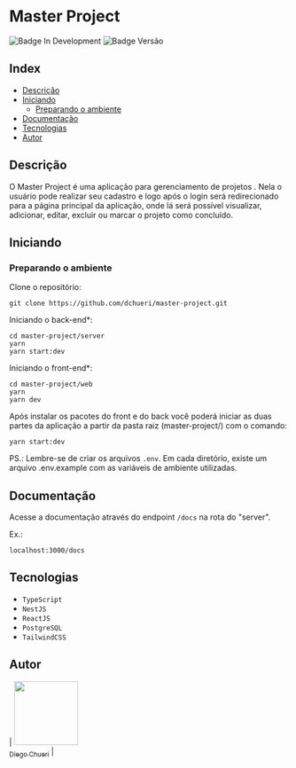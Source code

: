 
# Master Project
![Badge In Development](http://img.shields.io/static/v1?label=STATUS&message=IN%20DEVELOPMENT&color=blue&style=for-the-badge)  ![Badge Versão](https://img.shields.io/badge/VERSION-1.0.0-blue?style=for-the-badge)

## Index

* [Descrição](#descrição)
* [Iniciando](#iniciando)
	* [Preparando o ambiente](#preparando-o-ambiente)
* [Documentação](#documentação)
* [Tecnologias](#tecnologias)
* [Autor](#autor)

## Descrição

O Master Project é uma aplicação para gerenciamento de projetos . Nela o usuário pode realizar seu cadastro e logo após o login será redirecionado para a página principal da aplicação, onde lá será possível visualizar, adicionar, editar, excluir ou marcar o projeto como concluído.

## Iniciando

### Preparando o ambiente
Clone o repositório:

    git clone https://github.com/dchueri/master-project.git

Iniciando o back-end*:

    cd master-project/server
    yarn
    yarn start:dev

Iniciando o front-end*:

    cd master-project/web
    yarn
    yarn dev
    
Após instalar os pacotes do front e do back você poderá iniciar as duas partes da aplicação a partir da pasta raiz (master-project/) com o comando:

    yarn start:dev

PS.: Lembre-se de criar os arquivos `.env`. Em cada diretório, existe um arquivo .env.example com as variáveis de ambiente utilizadas.
    
## Documentação
Acesse a documentação através do endpoint `/docs` na rota do "server".

Ex.:

    localhost:3000/docs

## Tecnologias

* `TypeScript`
* `NestJS`
* `ReactJS`
* `PostgreSQL`
* `TailwindCSS`

## Autor

| [<img src="https://avatars.githubusercontent.com/u/84249430?s=400&u=b789830e57ccc23a4d4d758542785461dd656b5f&v=4" width=115><br><sub>Diego  Chueri</sub>](https://github.com/dchueri) | 
